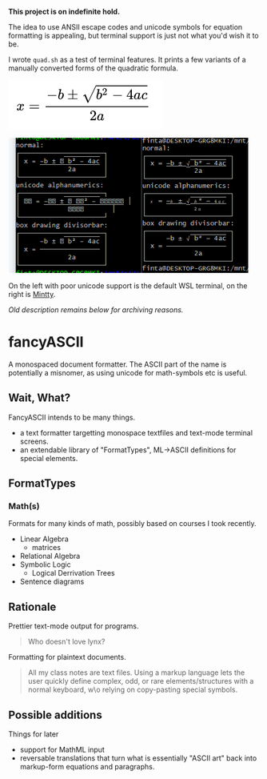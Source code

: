 **This project is on indefinite hold.**

The idea to use ANSII escape codes and unicode symbols for equation formatting is appealing, but terminal support is just not what you'd wish it to be.

I wrote `quad.sh` as a test of terminal features. It prints a few variants of a manually converted forms of the quadratic formula.

![Quadratic formula](quadratic.png)

![examples](terminal.png)

On the left with poor unicode support is the default WSL terminal, on the right is [Mintty](https://github.com/mintty/wsltty).

_Old description remains below for archiving reasons._

# fancyASCII
A monospaced document formatter.
The ASCII part of the name is potentially a misnomer, as using unicode for math-symbols etc is useful.

## Wait, What?
FancyASCII intends to be many things.
  - a text formatter targetting monospace textfiles and text-mode terminal screens.
  - an extendable library of "FormatTypes", ML->ASCII definitions for special elements.

## FormatTypes
### Math(s)
Formats for many kinds of math, possibly based on courses I took recently.
  - Linear Algebra 
     - matrices
  - Relational Algebra
  - Symbolic Logic
    - Logical Derrivation Trees
  - Sentence diagrams

## Rationale
Prettier text-mode output for programs.
> Who doesn't love lynx?

Formatting for plaintext documents.
> All my class notes are text files. Using a markup language lets the user quickly define complex, odd, or rare elements/structures with a normal keyboard, w\o relying on copy-pasting special symbols.

## Possible additions
Things for later
  - support for MathML input
  - reversable translations that turn what is essentially "ASCII art" back into markup-form equations and paragraphs.
